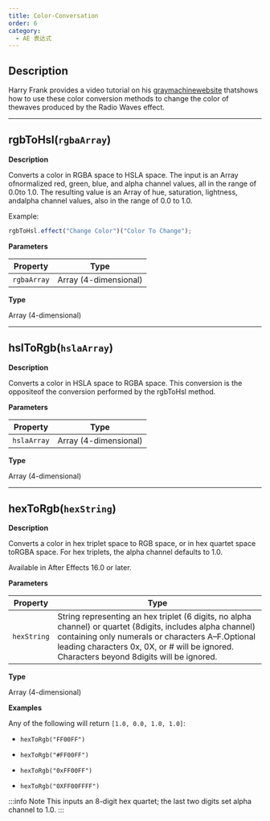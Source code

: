 ```yaml
---
title: Color-Conversation
order: 6
category:
  - AE 表达式
---
```


## Description

Harry Frank provides a video tutorial on his [graymachinewebsite](http://www.graymachine.com/tutorials/rgb-to-hsl-expressions/) thatshows how to use these color conversion methods to change the color of thewaves produced by the Radio Waves effect.

---

## rgbToHsl(`rgbaArray`)

**Description**

Converts a color in RGBA space to HSLA space. The input is an Array ofnormalized red, green, blue, and alpha channel values, all in the range of 0.0to 1.0. The resulting value is an Array of hue, saturation, lightness, andalpha channel values, also in the range of 0.0 to 1.0.

Example:

```javascript
rgbToHsl.effect("Change Color")("Color To Change");
```

**Parameters**

| Property    | Type                  |
| ----------- | --------------------- |
| `rgbaArray` | Array (4-dimensional) |

**Type**

Array (4-dimensional)

---

## hslToRgb(`hslaArray`)

**Description**

Converts a color in HSLA space to RGBA space. This conversion is the oppositeof the conversion performed by the rgbToHsl method.

**Parameters**

| Property    | Type                  |
| ----------- | --------------------- |
| `hslaArray` | Array (4-dimensional) |

**Type**

Array (4-dimensional)

---

## hexToRgb(`hexString`)

**Description**

Converts a color in hex triplet space to RGB space, or in hex quartet space toRGBA space. For hex triplets, the alpha channel defaults to 1.0.

Available in After Effects 16.0 or later.

**Parameters**

| Property    | Type                                                                                                                                                                                                                                                         |
| ----------- | ------------------------------------------------------------------------------------------------------------------------------------------------------------------------------------------------------------------------------------------------------------ |
| `hexString` | String representing an hex triplet (6 digits, no alpha channel) or quartet (8digits, includes alpha channel) containing only numerals or characters A–F.Optional leading characters 0x, 0X, or # will be ignored. Characters beyond 8digits will be ignored. |

**Type**

Array (4-dimensional)

**Examples**

Any of the following will return `[1.0, 0.0, 1.0, 1.0]`:

- `hexToRgb("FF00FF")`

- `hexToRgb("#FF00FF")`

- `hexToRgb("0xFF00FF")`

- `hexToRgb("0XFF00FFFF")`

:::info Note
This inputs an 8-digit hex quartet; the last two digits set alpha channel to 1.0.
:::
